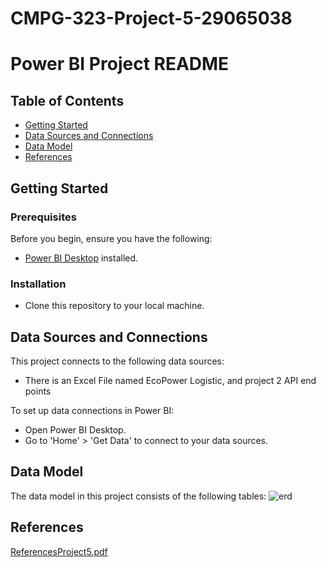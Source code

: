 # CMPG-323-Project-5-29065038
# Power BI Project README

## Table of Contents

- [Getting Started](#getting-started)
- [Data Sources and Connections](#data-sources-and-connections)
- [Data Model](#data-model)
- [References](#references)

## Getting Started

### Prerequisites

Before you begin, ensure you have the following:
- [Power BI Desktop](https://powerbi.microsoft.com/en-us/desktop/) installed.

### Installation

- Clone this repository to your local machine.

## Data Sources and Connections

This project connects to the following data sources:
- There is an Excel File named EcoPower Logistic, and project 2 API end points

To set up data connections in Power BI:
- Open Power BI Desktop.
- Go to 'Home' > 'Get Data' to connect to your data sources.

## Data Model

The data model in this project consists of the following tables:
![erd](https://github.com/OKGaosenkwe/CMPG-323-Project-5-29065038/assets/92356409/3849db3e-fa5a-4a14-80b0-209833336198)

## References
[ReferencesProject5.pdf](https://github.com/OKGaosenkwe/CMPG-323-Project-5-29065038/files/13179719/ReferencesProject5.pdf)
